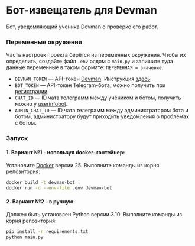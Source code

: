 # Бот-извещатель для Devman

Бот, уведомляющий ученика Devman о проверке его работ.

### Переменные окружения

Часть настроек проекта берётся из переменных окружения. Чтобы их определить, создайте файл `.env` рядом с `main.py` и запишите туда данные переменные в таком формате: `ПЕРЕМЕННАЯ = значение`. 

- `DEVMAN_TOKEN` — API-токен [Devman](https://dvmn.org/). Инструкция [здесь](https://dvmn.org/api/docs/).
- `BOT_TOKEN` — API-токен Telegram-бота, можно получить при [регистрации](https://way23.ru/%D1%80%D0%B5%D0%B3%D0%B8%D1%81%D1%82%D1%80%D0%B0%D1%86%D0%B8%D1%8F-%D0%B1%D0%BE%D1%82%D0%B0-%D0%B2-telegram.html).
- `CHAT_ID` — ID чата телеграмм между учеником и ботом, получить можно у [userinfobot](https://telegram.me/userinfobot).
- `ADMIN_CHAT_ID` — ID чата телеграмм между администратором бота и ботом, администратору будут приходить уведомления о проблемах с ботом.

### Запуск

#### 1. Вариант №1 - используя docker-контейнер:

Установите [Docker](https://www.docker.com/get-started/) версии 25.
Выполните команды из корня репозитория:

```bash
docker build -t devman-bot .
docker run -d --env-file .env devman-bot
```

#### 2. Вариант №2 - в ручную:

Должен быть установлен Python версии 3.10.
Выполните команды из корня репозитория:
```bash
pip install -r requirements.txt
python main.py
```

